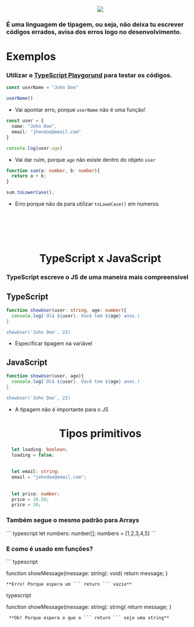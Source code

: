 <div align="center">
  <img  align="center" src="https://blog.theodo.com/static/ba2166b279b234c4824d1c2fb299ced2/a79d3/ts_logo.png">
</div>


<h3>É uma linguagem de tipagem, ou seja, não deixa tu escrever códigos errados, avisa dos erros logo no desenvolvimento.</h3>

<h1>Exemplos</h1>

### Utilizar o [TypeScript Playgorund](https://www.typescriptlang.org/play?#code/Q) para testar os códigos.

``` typescript
const userName = "John Doe"

userName()
```
* Vai apontar erro, porque ``` userName ``` não é uma função!


``` typescript
const user = {
  name: "John Doe",
  email: "jhondoe@email.com"
}

console.log(user.age)
```

* Vai dar ruim, porque ``` age ``` não existe dentro do objeto ``` user ```

``` typescript
function sum(a: number, b: number){
  return a + b;
}

sum.toLowerCase();
```

* Erro porque não da para utilizar ``` toLoweCase() ``` em numeros

<br><br><br><br>
<h1 align="center">TypeScript x JavaScript</h1>

<h3>TypeScript escreve o JS de uma maneira mais compreensivel</h3>


<h2>TypeScript</h2>

``` typescript
function showUser(user: string, age: number){
  console.log(`Olá ${user}. Você tem ${age} anos.)
}

showUser('John Doe', 22)

```
* Especificar tipagem na variável


<h2>JavaScript</h2>

``` javascript
function showUser(user, age){
  console.log(`Olá ${user}. Você tem ${age} anos.)
}

showUser('John Doe', 22)
```
* A tipagem não é importante para o JS


<h1 align="center">Tipos primitivos</h1>

``` typescript
  let loading: boolean;
  loading = false;
  
  
  let email: string;
  email = "johndoe@email.com";
  
  
  let price: number;
  price = 10.50;
  price = 20;
```

<h3>Também segue o mesmo padrão para Arrays</h3>
``` typescript
   let numbers: number[];
   numbers = [1,2,3,4,5]
```

<h3>E como é usado em funções?</h3>
``` typescript
  
  function showMessage(message: string): void{
    return message;
  }
```
**Erro! Porque espera um ``` return ``` vazio**
``` 
typescript
  
  function showMessage(message: string): string{
    return message;
  }
```
 **Ok! Porque espera o que o ``` return ``` seja uma string**




